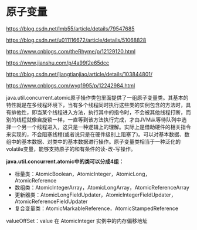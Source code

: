 # 原子变量

https://blog.csdn.net/lmb55/article/details/79547685

https://blog.csdn.net/u011116672/article/details/51068828

https://www.cnblogs.com/theRhyme/p/12129120.html

https://www.jianshu.com/p/4a99f2e65dcc

https://blog.csdn.net/jiangtianjiao/article/details/103844801/

https://www.cnblogs.com/wyq1995/p/12242984.html

java.util.concurrent.atomic原子操作类包里面提供了一组原子变量类。其基本的特性就是在多线程环境下，当有多个线程同时执行这些类的实例包含的方法时，具有排他性，即当某个线程进入方法，执行其中的指令时，不会被其他线程打断，而别的线程就像自旋锁一样，一直等到该方法执行完成，才由JVM从等待队列中选择一个另一个线程进入，这只是一种逻辑上的理解。实际上是借助硬件的相关指令来实现的，不会阻塞线程(或者说只是在硬件级别上阻塞了)。可以对基本数据、数组中的基本数据、对类中的基本数据进行操作。原子变量类相当于一种泛化的volatile变量，能够支持原子的和有条件的读-改-写操作。

**java.util.concurrent.atomic中的类可以分成4组：**

- 标量类：AtomicBoolean，AtomicInteger，AtomicLong，AtomicReference
- 数组类：AtomicIntegerArray，AtomicLongArray，AtomicReferenceArray
- 更新器类：AtomicLongFieldUpdater，AtomicIntegerFieldUpdater，AtomicReferenceFieldUpdater
- 复合变量类：AtomicMarkableReference，AtomicStampedReference
  

valueOffSet：value 在 AtomicInteger 实例中的内存偏移地址
